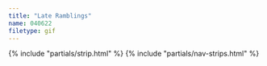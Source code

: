 ```yaml
---
title: "Late Ramblings"
name: 040622
filetype: gif
---
```


{% include "partials/strip.html" %}
{% include "partials/nav-strips.html" %}